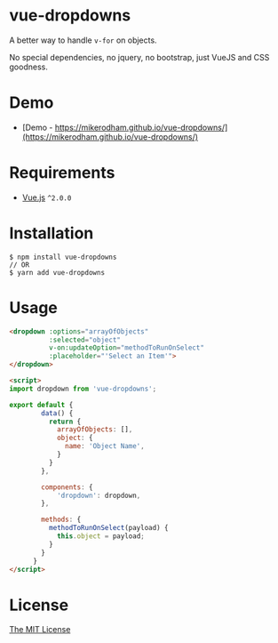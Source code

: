 # vue-dropdowns
A better way to handle `v-for` on objects.

No special dependencies, no jquery, no bootstrap, just VueJS and CSS goodness.

# Demo
 - [Demo - https://mikerodham.github.io/vue-dropdowns/](https://mikerodham.github.io/vue-dropdowns/)

# Requirements

- [Vue.js](https://github.com/vuejs/vue) `^2.0.0`

# Installation

```shell
$ npm install vue-dropdowns
// OR
$ yarn add vue-dropdowns
```

# Usage

```html
<dropdown :options="arrayOfObjects" 
          :selected="object" 
          v-on:updateOption="methodToRunOnSelect" 
          :placeholder="'Select an Item'">
</dropdown>

<script>
import dropdown from 'vue-dropdowns';

export default {
        data() {
          return {
            arrayOfObjects: [],
            object: {
              name: 'Object Name',
            }
          }
        },

        components: {
            'dropdown': dropdown,
        },

        methods: {
          methodToRunOnSelect(payload) {
            this.object = payload;
          }
        }
      }
</script>

```

# License

[The MIT License](http://opensource.org/licenses/MIT)
